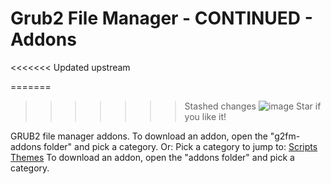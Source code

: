 
# Grub2 File Manager - CONTINUED - Addons
<<<<<<< Updated upstream

=======
>>>>>>> Stashed changes
![image](https://github.com/TCFFan123/g2fm-continued/assets/107446530/c6d4f361-5f80-4e15-8241-7c76afa5b95c)
Star if you like it!

GRUB2 file manager addons.
To download an addon, open the "g2fm-addons folder" and pick a category.
Or:
Pick a category to jump to:
[Scripts](https://github.com/TCFFan123/g2fm-addons/g2fm-addons/scripts)
[Themes](https://github.com/TCFFan123/g2fm-addons/g2fm-addons/themes)
To download an addon, open the "addons folder" and pick a category.
